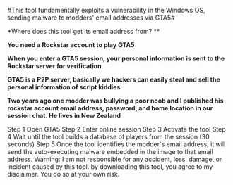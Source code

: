 #This tool fundamentally exploits a vulnerability in the Windows OS, sending malware to modders' email addresses via GTA5#



*Where does this tool get its email address from? **

**You need a Rockstar account to play GTA5**

**When you enter a GTA5 session, your personal information is sent to the Rockstar server for verification**.

**GTA5 is a P2P server, basically we hackers can easily steal and sell the personal information of script kiddies**.



****Two years ago one modder was bullying a poor noob and I published his rockstar account email address, password, and home location in our session chat.
He lives in New Zealand****




Step 1 Open GTA5
Step 2 Enter online session
Step 3 Activate the tool
Step 4 Wait until the tool builds a database of players from the session
(30 seconds)
Step 5 Once the tool identifies the modder's email address, it will send the auto-executing malware embedded in the image to that email address.
Warning: I am not responsible for any accident, loss, damage, or incident caused by this tool. by downloading this tool, you agree to my disclaimer.
You do so at your own risk.
